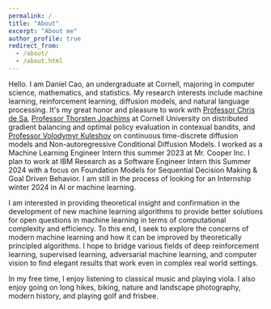 ```yaml
---
permalink: /
title: "About"
excerpt: "About me"
author_profile: true
redirect_from: 
  - /about/
  - /about.html
---
```


Hello. I am Daniel Cao, an undergraduate at Cornell, majoring in computer science, mathematics, and statistics. My research interests include machine learning, reinforcement learning, diffusion models, and natural language processing. It's my great honor and pleasure to work with [Professor Chris de Sa](https://www.cs.cornell.edu/~cdesa), [Professor Thorsten Joachims](https://www.cs.cornell.edu/people/tj/) at Cornell University on distributed gradient balancing and optimal policy evaluation in contexual bandits, and [Professor Volodymyr Kuleshov](https://www.cs.cornell.edu/~kuleshov/) on continuous time-discrete diffusion models and Non-autoregressive Conditional Diffusion Models. I worked as a Machine Learning Engineer Intern this summer 2023 at Mr. Cooper Inc. I plan to work at IBM Research as a Software Engineer Intern this Summer 2024 with a focus on Foundation Models for Sequential Decision Making & Goal Driven Behavior. I am still in the process of looking for an Internship winter 2024 in AI or machine learning. 

I am interested in providing theoretical insight and confirmation in the development of new machine learning algorithms to provide better solutions for open questions in machine learning in terms of computational complexity and efficiency. To this end, I seek to explore the concerns of modern machine learning and how it can be improved by theoretically principled algorithms. I hope to bridge various fields of deep reinforcement learning, supervised learning, adversarial machine learning, and computer vision to find elegant results that work even in complex real world settings.

In my free time, I enjoy listening to classical music and playing viola. I also enjoy going on long hikes, biking, nature and landscape photography, modern history, and playing golf and frisbee. 

